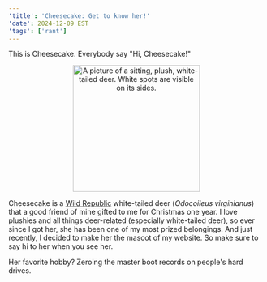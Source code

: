 ```yaml
---
'title': 'Cheesecake: Get to know her!'
'date': 2024-12-09 EST
'tags': ['rant']
---
```


This is Cheesecake. Everybody say "Hi, Cheesecake!"

<p align="center">
  <img src="/cheesecake.png" width="250" alt="A picture of a sitting, plush, white-tailed deer. White spots are visible on its sides."/>
</p>

<!-- more -->

Cheesecake is a [Wild Republic](https://www.wildrepublic.com) white-tailed deer (*Odocoileus virginianus*) that a good friend of mine gifted to me for Christmas one year. I love plushies and all things deer-related (especially white-tailed deer), so ever since I got her, she has been one of my most prized belongings. And just recently, I decided to make her the mascot of my website. So make sure to say hi to her when you see her.

Her favorite hobby? Zeroing the master boot records on people's hard drives.
